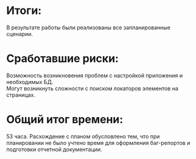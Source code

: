 # Итоги:
В результате работы были реализованы все запланированные сценарии. 

# Сработавшие риски:
Возможность возникновения проблем с настройкой приложения и необходимых БД. <br>
Могут возникнуть сложности с поиском локаторов элементов на страницах.

# Общий итог времени:
53 часа. Расхождение с планом обусловлено тем, что при планировании не было учтено время для оформления баг-репортов и подготовки отчетной документации.
